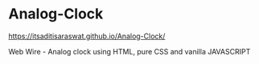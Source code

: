 # Analog-Clock
https://itsaditisaraswat.github.io/Analog-Clock/

Web Wire - Analog clock using HTML, pure CSS and vanilla JAVASCRIPT
